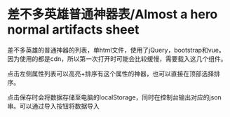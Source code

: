 # 差不多英雄普通神器表/Almost a hero normal artifacts sheet

差不多英雄的普通神器的列表，单html文件，使用了jQuery，bootstrap和vue。因为使用的都是cdn，所以第一次打开时可能会比较缓慢，需要载入这几个组件。

点击左侧属性列表可以高亮+排序有这个属性的神器，也可以直接在顶部选择排序。

点击保存时会将数据存储至电脑的localStorage，同时在控制台输出对应的json串。可以通过导入按钮将数据导入
